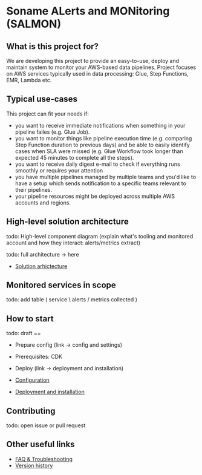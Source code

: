 # Soname ALerts and MONitoring (SALMON)

## What is this project for?

We are developing this project to provide an easy-to-use, deploy and maintain system to monitor your AWS-based data pipelines.
Project focuses on AWS services typically used in data processing: Glue, Step Functions, EMR, Lambda etc.

## Typical use-cases

This project can fit your needs if:
- you want to receive immediate notifications when something in your pipeline failes (e.g. Glue Job).
- you want to monitor things like pipeline execution time (e.g. comparing Step Function duration to previous days) and be able to easily identify cases when SLA were missed (e.g. Glue Workflow took longer than expected 45 minutes to complete all the steps).
- you want to receive daily digest e-mail to check if everything runs smoothly or requires your attention
- you have multiple pipelines managed by multiple teams and you'd like to have a setup which sends notification to a specific teams relevant to their pipelines.
- your pipeline resources might be deployed across multiple AWS accounts and regions.

## High-level solution architecture

todo:
 High-level component diagram (explain what's tooling and monitored account and how they interact: alerts/metrics extract)

todo: full architecture -> here
* [Solution arhictecture](docs/architecture.md)

## Monitored services in scope

todo: add table ( service \\  alerts / metrics collected  )

## How to start

todo:
draft == 

* Prepare config (link -> config and settings)
* Prerequisites: CDK
* Deploy (link -> deployment and installation)

* [Configuration](docs/configuration.md)
* [Deployment and installation](docs/deployment.md)

## Contributing

todo: open issue or pull request

## Other useful links

* [FAQ & Troubleshooting](docs/faq.md)
* [Version history](docs/changes.txt)